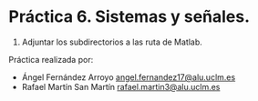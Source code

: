 # Práctica 6. Sistemas y señales.

1. Adjuntar los subdirectorios a las ruta de Matlab.

Práctica realizada por:
- Ángel Fernández Arroyo <angel.fernandez17@alu.uclm.es>
- Rafael Martín San Martín <rafael.martin3@alu.uclm.es>

